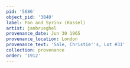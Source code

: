 ```yaml
---
pid: '5686'
object_pid: '3840'
label: Pan and Syrinx (Kassel)
artist: janbrueghel
provenance_date: Jun 30 1965
provenance_location: London
provenance_text: 'Sale, Christie''s, Lot #31'
collection: provenance
order: '1912'
---
```

